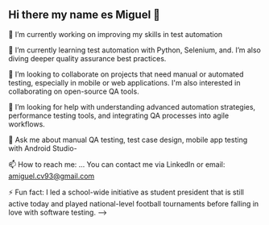 ## Hi there my name es Miguel 👋

🔭 I’m currently working on improving my skills in test automation

🌱 I’m currently learning test automation with Python, Selenium, and. I’m also diving deeper quality assurance best practices.

👯 I’m looking to collaborate on projects that need manual or automated testing, especially in mobile or web applications. I'm also interested in collaborating on open-source QA tools.

🤔 I’m looking for help with understanding advanced automation strategies, performance testing tools, and integrating QA processes into agile workflows.

💬 Ask me about manual QA testing, test case design, mobile app testing with Android Studio-

📫 How to reach me: ...
You can contact me via LinkedIn or email: amiguel.cv93@gmail.com

⚡ Fun fact: I led a school-wide initiative as student president that is still active today and played national-level football tournaments before falling in love with software testing.
-->
